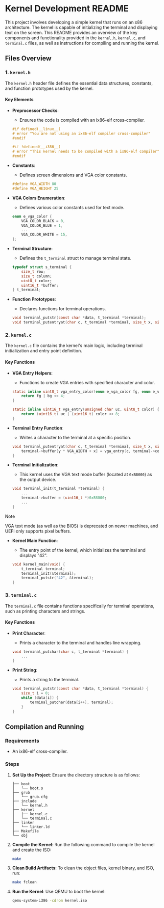 # Kernel Development README

This project involves developing a simple kernel that runs on an x86 architecture. The kernel is capable of initializing the terminal and displaying text on the screen. This README provides an overview of the key components and functionality provided in the `kernel.h`, `kernel.c`, and `terminal.c` files, as well as instructions for compiling and running the kernel.

## Files Overview

### 1. `kernel.h`

The `kernel.h` header file defines the essential data structures, constants, and function prototypes used by the kernel.

#### Key Elements

- **Preprocessor Checks**:
  - Ensures the code is compiled with an ix86-elf cross-compiler.
  
  ```c
  #if defined(__linux__)
  # error "You are not using an ix86-elf compiler cross-compiler"
  #endif

  #if !defined(__i386__)
  # error "This kernel needs to be compiled with a ix86-elf compiler"
  #endif
  ```

- **Constants**:
  - Defines screen dimensions and VGA color constants.
  
  ```c
  #define VGA_WIDTH 80
  #define VGA_HEIGHT 25
  ```

- **VGA Colors Enumeration**:
  - Defines various color constants used for text mode.
  
  ```c
  enum e_vga_color {
      VGA_COLOR_BLACK = 0,
      VGA_COLOR_BLUE = 1,
      ...
      VGA_COLOR_WHITE = 15,
  };
  ```

- **Terminal Structure**:
  - Defines the `t_terminal` struct to manage terminal state.
  
  ```c
  typedef struct s_terminal {
      size_t row;
      size_t column;
      uint8_t color;
      uint16_t *buffer;
  } t_terminal;
  ```

- **Function Prototypes**:
  - Declares functions for terminal operations.
  
  ```c
  void terminal_putstr(const char *data, t_terminal *terminal);
  void terminal_putentryat(char c, t_terminal *terminal, size_t x, size_t y);
  ```

### 2. `kernel.c`

The `kernel.c` file contains the kernel's main logic, including terminal initialization and entry point definition.

#### Key Functions

- **VGA Entry Helpers**:
  - Functions to create VGA entries with specified character and color.
  
  ```c
  static inline uint8_t vga_entry_color(enum e_vga_color fg, enum e_vga_color bg) {
      return fg | bg << 4;
  }

  static inline uint16_t vga_entry(unsigned char uc, uint8_t color) {
      return (uint16_t) uc | (uint16_t) color << 8;
  }
  ```

- **Terminal Entry Function**:
  - Writes a character to the terminal at a specific position.
  
  ```c
  void terminal_putentryat(char c, t_terminal *terminal, size_t x, size_t y) {
      terminal->buffer[y * VGA_WIDTH + x] = vga_entry(c, terminal->color);
  }
  ```

- **Terminal Initialization**:
  - This kernel uses the VGA text mode buffer (located at `0xB8000`) as the output device.

  ```c
  void terminal_init(t_terminal *terminal) {
      ...
      terminal->buffer = (uint16_t *)0xB8000;
      ...
  }
  ```

> [!NOTE]
> VGA text mode (as well as the BIOS) is deprecated on newer machines, and UEFI only supports pixel buffers.  

- **Kernel Main Function**:
  - The entry point of the kernel, which initializes the terminal and displays "42".
  
  ```c
  void kernel_main(void) {
      t_terminal terminal;
      terminal_init(&terminal);
      terminal_putstr("42", &terminal);
  }
  ```

### 3. `terminal.c`

The `terminal.c` file contains functions specifically for terminal operations, such as printing characters and strings.

#### Key Functions

- **Print Character**:
  - Prints a character to the terminal and handles line wrapping.
  
  ```c
  void terminal_putchar(char c, t_terminal *terminal) {
      ...
  }
  ```

- **Print String**:
  - Prints a string to the terminal.
  
  ```c
  void terminal_putstr(const char *data, t_terminal *terminal) {
      size_t i = 0;
      while (data[i]) {
          terminal_putchar(data[i++], terminal);
      }
  }
  ```

## Compilation and Running

### Requirements

- An ix86-elf cross-compiler.

### Steps

1. **Set Up the Project**:
   Ensure the directory structure is as follows:
   ```
   ├── boot
   │   └── boot.s
   ├── grub
   │   └── grub.cfg
   ├── include
   │   └── kernel.h
   ├── kernel
   │   ├── kernel.c
   │   └── terminal.c
   ├── linker
   │   └── linker.ld
   ├── Makefile
   └── obj
   ```

2. **Compile the Kernel**:
   Run the following command to compile the kernel and create the ISO:
   ```sh
   make
   ```

3. **Clean Build Artifacts**:
   To clean the object files, kernel binary, and ISO, run:
   ```sh
   make fclean
   ```

4. **Run the Kernel**:
   Use QEMU to boot the kernel:
   ```sh
   qemu-system-i386 -cdrom kernel.iso
   ```

